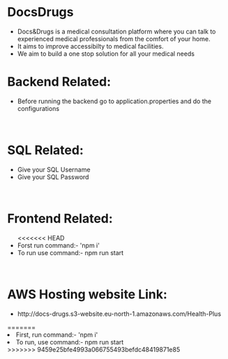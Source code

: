 # DocsDrugs
<ul>
<li>Docs&Drugs is a medical consultation platform where you can talk to experienced medical professionals from the comfort of your home.</li>
<li>It aims to improve accessibilty to medical facilities.</li>
<li>We aim to build a one stop solution for all your medical needs</li>
</ul>

<h1>Backend Related:</h1>
<ul>
<li>Before running the backend go to application.properties and do the configurations</li>
</ul>
<br>

<h1>SQL Related:</h1>
<ul>
<li>Give your SQL Username</li>
<li>Give your SQL Password</li>
</ul>
<br>
<h1>Frontend Related:</h1>
<ul>
<<<<<<< HEAD
<li>Forst run command:- 'npm i'</li>
<li>To run use command:- npm run start</li>
</ul>
<br>
<h1>AWS Hosting website Link:</h1>
<ul>
<li>http://docs-drugs.s3-website.eu-north-1.amazonaws.com/Health-Plus</li>
</ul>
=======
<li>First, run command:- 'npm i'</li>
<li>To run, use command:- npm run start</li>
</ul>
>>>>>>> 9459e25bfe4993a066755493befdc48419871e85
